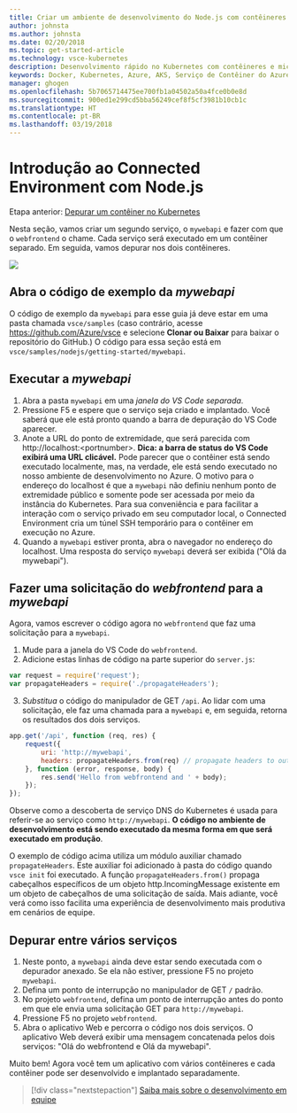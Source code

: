 ```yaml
---
title: Criar um ambiente de desenvolvimento do Node.js com contêineres usando o Kubernetes na nuvem – Etapa 5 – Chamar outro contêiner | Microsoft Docs
author: johnsta
ms.author: johnsta
ms.date: 02/20/2018
ms.topic: get-started-article
ms.technology: vsce-kubernetes
description: Desenvolvimento rápido no Kubernetes com contêineres e microsserviços no Azure
keywords: Docker, Kubernetes, Azure, AKS, Serviço de Contêiner do Azure, contêineres
manager: ghogen
ms.openlocfilehash: 5b7065714475ee700fb1a04502a50a4fce0b0e8d
ms.sourcegitcommit: 900ed1e299cd5bba56249cef8f5cf3981b10cb1c
ms.translationtype: HT
ms.contentlocale: pt-BR
ms.lasthandoff: 03/19/2018
---
```

# <a name="get-started-on-connected-environment-with-nodejs"></a>Introdução ao Connected Environment com Node.js

Etapa anterior: [Depurar um contêiner no Kubernetes](get-started-nodejs-04.md)

Nesta seção, vamos criar um segundo serviço, o `mywebapi` e fazer com que o `webfrontend` o chame. Cada serviço será executado em um contêiner separado. Em seguida, vamos depurar nos dois contêineres.

![](media/multi-container.png)

## <a name="open-sample-code-for-mywebapi"></a>Abra o código de exemplo da *mywebapi*
O código de exemplo da `mywebapi` para esse guia já deve estar em uma pasta chamada `vsce/samples` (caso contrário, acesse https://github.com/Azure/vsce e selecione **Clonar ou Baixar** para baixar o repositório do GitHub.) O código para essa seção está em `vsce/samples/nodejs/getting-started/mywebapi`.

## <a name="run-mywebapi"></a>Executar a *mywebapi*
1. Abra a pasta `mywebapi` em uma *janela do VS Code separada*.
1. Pressione F5 e espere que o serviço seja criado e implantado. Você saberá que ele está pronto quando a barra de depuração do VS Code aparecer.
1. Anote a URL do ponto de extremidade, que será parecida com http://localhost:\<portnumber\>. **Dica: a barra de status do VS Code exibirá uma URL clicável.** Pode parecer que o contêiner está sendo executado localmente, mas, na verdade, ele está sendo executado no nosso ambiente de desenvolvimento no Azure. O motivo para o endereço do localhost é que a `mywebapi` não definiu nenhum ponto de extremidade público e somente pode ser acessada por meio da instância do Kubernetes. Para sua conveniência e para facilitar a interação com o serviço privado em seu computador local, o Connected Environment cria um túnel SSH temporário para o contêiner em execução no Azure.
1. Quando a `mywebapi` estiver pronta, abra o navegador no endereço do localhost. Uma resposta do serviço `mywebapi` deverá ser exibida ("Olá da mywebapi").


## <a name="make-a-request-from-webfrontend-to-mywebapi"></a>Fazer uma solicitação do *webfrontend* para a *mywebapi*
Agora, vamos escrever o código agora no `webfrontend` que faz uma solicitação para a `mywebapi`.
1. Mude para a janela do VS Code do `webfrontend`.
1. Adicione estas linhas de código na parte superior do `server.js`:
```javascript
var request = require('request');
var propagateHeaders = require('./propagateHeaders');
```

3. *Substitua* o código do manipulador de GET `/api`. Ao lidar com uma solicitação, ele faz uma chamada para a `mywebapi` e, em seguida, retorna os resultados dos dois serviços.

```javascript
app.get('/api', function (req, res) {
    request({
        uri: 'http://mywebapi',
        headers: propagateHeaders.from(req) // propagate headers to outgoing requests
    }, function (error, response, body) {
        res.send('Hello from webfrontend and ' + body);
    });
});
```

Observe como a descoberta de serviço DNS do Kubernetes é usada para referir-se ao serviço como `http://mywebapi`. **O código no ambiente de desenvolvimento está sendo executado da mesma forma em que será executado em produção**.

O exemplo de código acima utiliza um módulo auxiliar chamado `propagateHeaders`. Este auxiliar foi adicionado à pasta do código quando `vsce init` foi executado. A função `propagateHeaders.from()` propaga cabeçalhos específicos de um objeto http.IncomingMessage existente em um objeto de cabeçalhos de uma solicitação de saída. Mais adiante, você verá como isso facilita uma experiência de desenvolvimento mais produtiva em cenários de equipe.


## <a name="debug-across-multiple-services"></a>Depurar entre vários serviços
1. Neste ponto, a `mywebapi` ainda deve estar sendo executada com o depurador anexado. Se ela não estiver, pressione F5 no projeto `mywebapi`.
1. Defina um ponto de interrupção no manipulador de GET `/` padrão.
1. No projeto `webfrontend`, defina um ponto de interrupção antes do ponto em que ele envia uma solicitação GET para `http://mywebapi`.
1. Pressione F5 no projeto `webfrontend`.
1. Abra o aplicativo Web e percorra o código nos dois serviços. O aplicativo Web deverá exibir uma mensagem concatenada pelos dois serviços: "Olá do webfrontend e Olá da mywebapi".


Muito bem! Agora você tem um aplicativo com vários contêineres e cada contêiner pode ser desenvolvido e implantado separadamente.

> [!div class="nextstepaction"]
> [Saiba mais sobre o desenvolvimento em equipe](get-started-nodejs-06.md)
